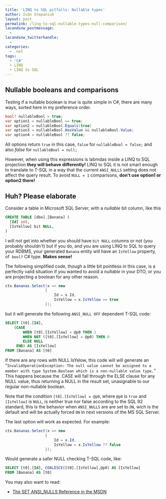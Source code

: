 ```yaml
---
title: 'LINQ to SQL pitfalls: Nullable types'
author: Iván Stepaniuk
layout: post
permalink: /linq-to-sql-nullable-types-null-comparison/
lacandsnw_postmessage:
  - 
lacandsnw_twitterhandle:
  - 
categories:
  - .net
tags:
  - 'C#'
  - LINQ
  - LINQ to SQL
---
```

## Nullable booleans and comparisons

Testing if a nullable boolean is *true* is quite simple in C#, there are many ways, sorted here in my preference order.

```csharp
bool? nullableBool = true;
var option1 = nullableBool == true;
var option2 = nullableBool.Equals(true)
var option3 = nullableBool.HasValue && nullableBool.Value;
var option4 = nullableBool ?? false;
```

All options return `true` in this case, `false` for `nullableBool = false;` and also *false* for `nullableBool = null;`

However, when using this expressions is labmdas inside a LINQ to SQL projection **they will behave differently!** LINQ to SQL it is not smart enough to translate to T-SQL in a way that the current `ANSI_NULLS` setting does not affect the query result. To avoid `NULL = 1` comparisons, **don't use option1 or option2 there!**

## Huh? Please elaborate

Consider a table in Microsoft SQL Server, with a *nullable* bit column, like this

```sql
CREATE TABLE [dbo].[Banana] (
  [Id] int,
  [IsYellow] bit NULL,
)
```

I will not get into whether you should have `bit NULL` columns or not (you probably shouldn't) but if you do, and you are using LINQ to SQL to query your RDBMS, your generated `Banana` entity will have an `IsYellow` property, of  `bool?` C# type. **Makes sense!**

The following simplified code, though a little bit pointless in this case, is a perfectly valid situation if you wanted to avoid a *nullable* in your DTO, or you are projecting a boolean for any other reason.

```csharp
ctx.Bananas.Select(x => new
                  {
                      Id = x.Id,
                      IsYellow = x.IsYellow == true
                  });
```

but it will generate the following `ANSI_NULL OFF` dependent T-SQL code:

```sql
SELECT [t0].[Id],
    (CASE
        WHEN [t0].[IsYellow] = @p0 THEN 1
        WHEN NOT ([t0].[IsYellow] = @p0) THEN 0
        ELSE NULL
     END) AS [IsYellow]
FROM [Banana] AS [t0]
```

If there are any rows with NULL IsYelow, this code will will generate an &#8220;`InvalidOperationException: The null value cannot be assigned to a member with type System.Boolean which is a non-nullable value type.`&#8221; This happens because the  CASE will fall through the ELSE clause for any NULL value, thus returning a NULL in the result set, unasignable to our regular non-nullable boolean.

Note that the condition `[t0].[IsYellow] = @p0`, where `@p0` is `true` and `[IsYellow]` is `NULL`, is neither true nor false according to the SQL 92 standard, this is the behavior when `ANSI_NULLS` are are set to `ON`, wich is the default and will be actually forced `ON` in next versions of the MS SQL Server.

The last option will work as expected. For example:

```csharp
ctx.Bananas.Select(x => new
                  {
                      Id = x.Id,
                      IsYellow = x.IsYellow ?? false
                  });
```

Would generate a safer NULL checking T-SQL code, like:

```sql
SELECT [t0].[Id], COALESCE([t0].[IsYellow],@p0) AS [IsYellow]
FROM [Banana] AS [t0]
```

You may also want to read:

  * <a title="The SET ANSI_NULLS Reference in the MSDN" href="http://msdn.microsoft.com/en-us/library/ms188048.aspx" target="_blank">The SET ANSI_NULLS Reference in the MSDN</a>

